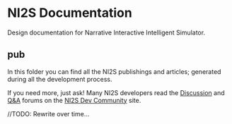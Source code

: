 # NI2S Documentation
Design documentation for Narrative Interactive Intelligent Simulator.

## pub
In this folder you can find all the NI2S publishings and articles; generated during all the development process.

If you need more, just ask! Many NI2S developers read the [Discussion](https://not.available.yet/latest?exclude_tag=question) and [Q&A](https://not.available.yet/tag/question) forums on the [NI2S Dev Community](https://not.available.yet/community/) site.

//TODO: Rewrite over time...